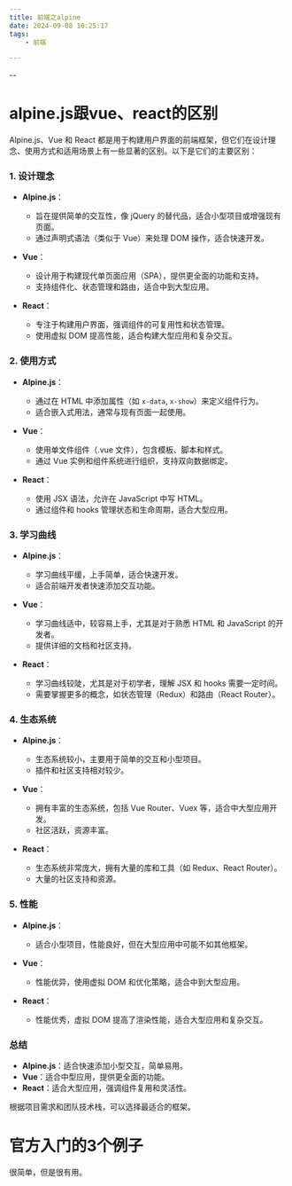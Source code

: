 ```yaml
---
title: 前端之alpine
date: 2024-09-08 10:25:17
tags:
	- 前端

---
```


--

# alpine.js跟vue、react的区别

Alpine.js、Vue 和 React 都是用于构建用户界面的前端框架，但它们在设计理念、使用方式和适用场景上有一些显著的区别。以下是它们的主要区别：

### 1. **设计理念**

- **Alpine.js**：
  - 旨在提供简单的交互性，像 jQuery 的替代品，适合小型项目或增强现有页面。
  - 通过声明式语法（类似于 Vue）来处理 DOM 操作，适合快速开发。

- **Vue**：
  - 设计用于构建现代单页面应用（SPA），提供更全面的功能和支持。
  - 支持组件化、状态管理和路由，适合中到大型应用。

- **React**：
  - 专注于构建用户界面，强调组件的可复用性和状态管理。
  - 使用虚拟 DOM 提高性能，适合构建大型应用和复杂交互。

### 2. **使用方式**

- **Alpine.js**：
  - 通过在 HTML 中添加属性（如 `x-data`, `x-show`）来定义组件行为。
  - 适合嵌入式用法，通常与现有页面一起使用。

- **Vue**：
  - 使用单文件组件（.vue 文件），包含模板、脚本和样式。
  - 通过 Vue 实例和组件系统进行组织，支持双向数据绑定。

- **React**：
  - 使用 JSX 语法，允许在 JavaScript 中写 HTML。
  - 通过组件和 hooks 管理状态和生命周期，适合大型应用。

### 3. **学习曲线**

- **Alpine.js**：
  - 学习曲线平缓，上手简单，适合快速开发。
  - 适合前端开发者快速添加交互功能。

- **Vue**：
  - 学习曲线适中，较容易上手，尤其是对于熟悉 HTML 和 JavaScript 的开发者。
  - 提供详细的文档和社区支持。

- **React**：
  - 学习曲线较陡，尤其是对于初学者，理解 JSX 和 hooks 需要一定时间。
  - 需要掌握更多的概念，如状态管理（Redux）和路由（React Router）。

### 4. **生态系统**

- **Alpine.js**：
  - 生态系统较小，主要用于简单的交互和小型项目。
  - 插件和社区支持相对较少。

- **Vue**：
  - 拥有丰富的生态系统，包括 Vue Router、Vuex 等，适合中大型应用开发。
  - 社区活跃，资源丰富。

- **React**：
  - 生态系统非常庞大，拥有大量的库和工具（如 Redux、React Router）。
  - 大量的社区支持和资源。

### 5. **性能**

- **Alpine.js**：
  - 适合小型项目，性能良好，但在大型应用中可能不如其他框架。

- **Vue**：
  - 性能优异，使用虚拟 DOM 和优化策略，适合中到大型应用。

- **React**：
  - 性能优秀，虚拟 DOM 提高了渲染性能，适合大型应用和复杂交互。

### 总结

- **Alpine.js**：适合快速添加小型交互，简单易用。
- **Vue**：适合中型应用，提供更全面的功能。
- **React**：适合大型应用，强调组件复用和灵活性。

根据项目需求和团队技术栈，可以选择最适合的框架。

# 官方入门的3个例子

很简单，但是很有用。

